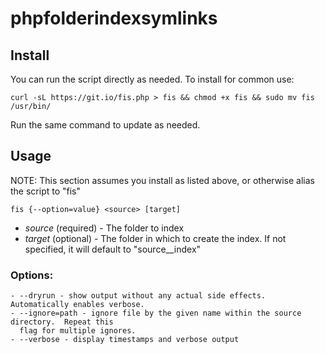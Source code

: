 # phpfolderindexsymlinks

## Install 
You can run the script directly as needed.  To install for common use:

    curl -sL https://git.io/fis.php > fis && chmod +x fis && sudo mv fis /usr/bin/

Run the same command to update as needed.

## Usage
NOTE: This section assumes you install as listed above, or otherwise alias the script to "fis"

    fis {--option=value} <source> [target]

- *source* (required) - The folder to index
- *target* (optional) - The folder in which to create the index.  If not specified, it will
default to "source__index"

### Options:
    - --dryrun - show output without any actual side effects.  Automatically enables verbose.
    - --ignore=path - ignore file by the given name within the source directory.  Repeat this
      flag for multiple ignores.
    - --verbose - display timestamps and verbose output
